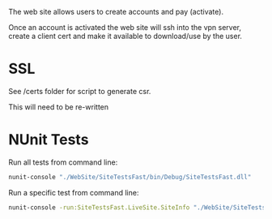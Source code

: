 The web site allows users to create accounts and pay (activate). 

Once an account is activated the web site will ssh into the vpn server, create a client cert and 
make it available to download/use by the user.


# SSL

See /certs folder for script to generate csr.  

This will need to be re-written

# NUnit Tests

Run all tests from command line:
```bash
nunit-console "./WebSite/SiteTestsFast/bin/Debug/SiteTestsFast.dll"
```

Run a specific test from command line:
```bash
nunit-console -run:SiteTestsFast.LiveSite.SiteInfo "./WebSite/SiteTestsFast/bin/Debug/SiteTestsFast.dll"
```
